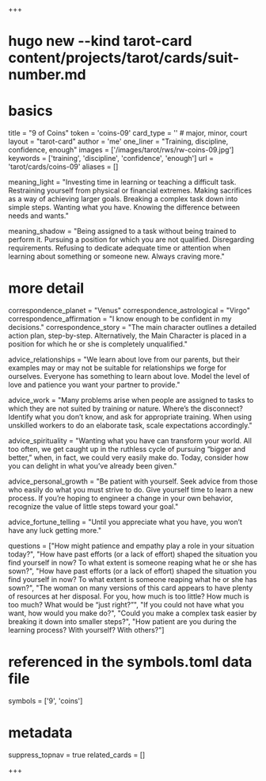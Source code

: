 +++
# hugo new --kind tarot-card content/projects/tarot/cards/suit-number.md
# basics
title     		 = "9 of Coins"
token					 = 'coins-09'
card_type			 = '' # major, minor, court
layout				 = "tarot-card"
author    		 = 'me'
one_liner 		 = "Training, discipline, confidence, enough"
images				 = ['/images/tarot/rws/rw-coins-09.jpg']
keywords			 = ['training', 'discipline', 'confidence', 'enough']
url						 = 'tarot/cards/coins-09'
aliases				 = []

meaning_light  = "Investing time in learning or teaching a difficult task. Restraining yourself from physical or financial extremes. Making sacrifices as a way of achieving larger goals. Breaking a complex task down into simple steps. Wanting what you have. Knowing the difference between needs and wants."

meaning_shadow = "Being assigned to a task without being trained to perform it. Pursuing a position for which you are not qualified. Disregarding requirements. Refusing to dedicate adequate time or attention when learning about something or someone new. Always craving more."

# more detail
correspondence_planet 			= "Venus"
correspondence_astrological = "Virgo"
correspondence_affirmation  = "I know enough to be confident in my decisions."
correspondence_story 				= "The main character outlines a detailed action plan, step-by-step. Alternatively, the Main Character is placed in a position for which he or she is completely unqualified."

advice_relationships 	 = "We learn about love from our parents, but their examples may or may not be suitable for relationships we forge for ourselves. Everyone has something to learn about love. Model the level of love and patience you want your partner to provide."

advice_work 					 = "Many problems arise when people are assigned to tasks to which they are not suited by training or nature. Where’s the disconnect? Identify what you don’t know, and ask for appropriate training. When using unskilled workers to do an elaborate task, scale expectations accordingly."

advice_spirituality 	 = "Wanting what you have can transform your world. All too often, we get caught up in the ruthless cycle of pursuing “bigger and better,” when, in fact, we could very easily make do. Today, consider how you can delight in what you’ve already been given."

advice_personal_growth = "Be patient with yourself. Seek advice from those who easily do what you must strive to do. Give yourself time to learn a new process. If you’re hoping to engineer a change in your own behavior, recognize the value of little steps toward your goal."

advice_fortune_telling = "Until you appreciate what you have, you won’t have any luck getting more."

questions	= ["How might patience and empathy play a role in your situation today?", "How have past efforts (or a lack of effort) shaped the situation you find yourself in now? To what extent is someone reaping what he or she has sown?", "How have past efforts (or a lack of effort) shaped the situation you find yourself in now? To what extent is someone reaping what he or she has sown?", "The woman on many versions of this card appears to have plenty of resources at her disposal. For you, how much is too little? How much is too much? What would be “just right?”", "If you could not have what you want, how would you make do?", "Could you make a complex task easier by breaking it down into smaller steps?", "How patient are you during the learning process? With yourself? With others?"]

# referenced in the symbols.toml data file
symbols	  = ['9', 'coins']

# metadata
suppress_topnav = true
related_cards 	= []

+++